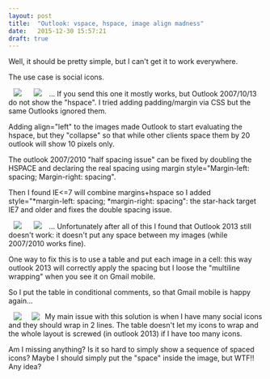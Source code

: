 ```yaml
---
layout: post
title:  "Outlook: vspace, hspace, image align madness"
date:   2015-12-30 15:57:21
draft: true
---
```

Well, it should be pretty simple, but I can't get it to work everywhere.

The use case is social icons.

   <img hspace="10" src="facebook.png">
   <img hspace="10" src="linkedin.png">
   ...
If you send this one it mostly works, but Outlook 2007/10/13 do not show the "hspace".
I tried adding padding/margin via CSS but the same Outlooks ignored them.

Adding align="left" to the images made Outlook to start evaluating the hspace, but they "collapse" so that while other clients space them by 20 outlook will show 10 pixels only.

The outlook 2007/2010 "half spacing issue" can be fixed by doubling the HSPACE and declaring the real spacing using margin style="Margin-left: spacing; Margin-right: spacing".

Then I found IE<=7 will combine margins+hspace so I added style="*margin-left: spacing; *margin-right: spacing": the star-hack target IE7 and older and fixes the double spacing issue.

   <img hspace="20" style="Margin-left: 10px; Margin-right: 10px; *margin-left: -10px; *margin-right: -10px" src="facebook.png">
   <img hspace="20" style="Margin-left: 10px; Margin-right: 10px; *margin-left: -10px; *margin-right: -10px" src="linkedin.png">
   ...
Unfortunately after all of this I found that Outlook 2013 still doesn't work: it doesn't put any space between my images (while 2007/2010 works fine).

One way to fix this is to use a table and put each image in a cell: this way outlook 2013 will correctly apply the spacing but I loose the "multiline wrapping" when you see it on Gmail mobile.

So I put the table in conditional comments, so that Gmail mobile is happy again...

   <!--[if (gte mso 9)]><table cellspacing="0" cellpadding="0"><tr><td><![endif]-->
   <img align="left" hspace="10" src="facebook.png" border="0"/>
   <!--[if (gte mso 9)]></td><td><![endif]-->
   <img align="left" hspace="10" src="linkedin.png" border="0"/>
   <!--[if (gte mso 9)]></tr></table><![endif]-->
My main issue with this solution is when I have many social icons and they should wrap in 2 lines. The table doesn't let my icons to wrap and the whole layout is screwed (in outlook 2013) if I have too many icons.

Am I missing anything? Is it so hard to simply show a sequence of spaced icons?
Maybe I should simply put the "space" inside the image, but WTF!! Any idea?
